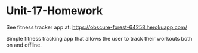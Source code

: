 # Unit-17-Homework

See fitness tracker app at: https://obscure-forest-64258.herokuapp.com/

Simple fitness tracking app that allows the user to track their workouts both on and offline.